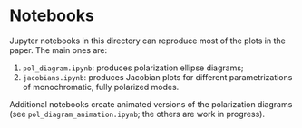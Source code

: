 # Notebooks

Jupyter notebooks in this directory can reproduce most of the plots in the paper. The main ones are:
1. `pol_diagram.ipynb`: produces polarization ellipse diagrams;
2. `jacobians.ipynb`: produces Jacobian plots for different parametrizations of monochromatic, fully polarized modes.

Additional notebooks create animated versions of the polarization diagrams (see `pol_diagram_animation.ipynb`; the others are work in progress).

